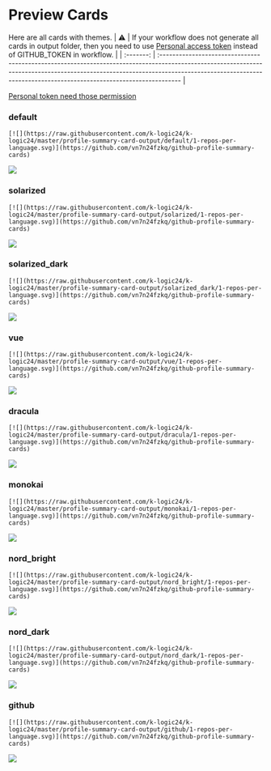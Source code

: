 
# Preview Cards

Here are all cards with themes.
| :warning: | If your workflow does not generate all cards in output folder, then you need to use [Personal access token](https://docs.github.com/en/actions/configuring-and-managing-workflows/creating-and-storing-encrypted-secrets) instead of GITHUB_TOKEN in workflow. |
| :-------: | :------------------------------------------------------------------------------------------------------------------------------------------------------------------------------------------------------------------------------------------------ |

[Personal token need those permission](https://github.com/vn7n24fzkq/github-profile-summary-cards/wiki/Personal-access-token-permissions)


### default


```
[![](https://raw.githubusercontent.com/k-logic24/k-logic24/master/profile-summary-card-output/default/1-repos-per-language.svg)](https://github.com/vn7n24fzkq/github-profile-summary-cards)
```
![](https://raw.githubusercontent.com/k-logic24/k-logic24/master/profile-summary-card-output/default/1-repos-per-language.svg)


### solarized


```
[![](https://raw.githubusercontent.com/k-logic24/k-logic24/master/profile-summary-card-output/solarized/1-repos-per-language.svg)](https://github.com/vn7n24fzkq/github-profile-summary-cards)
```
![](https://raw.githubusercontent.com/k-logic24/k-logic24/master/profile-summary-card-output/solarized/1-repos-per-language.svg)


### solarized_dark


```
[![](https://raw.githubusercontent.com/k-logic24/k-logic24/master/profile-summary-card-output/solarized_dark/1-repos-per-language.svg)](https://github.com/vn7n24fzkq/github-profile-summary-cards)
```
![](https://raw.githubusercontent.com/k-logic24/k-logic24/master/profile-summary-card-output/solarized_dark/1-repos-per-language.svg)


### vue


```
[![](https://raw.githubusercontent.com/k-logic24/k-logic24/master/profile-summary-card-output/vue/1-repos-per-language.svg)](https://github.com/vn7n24fzkq/github-profile-summary-cards)
```
![](https://raw.githubusercontent.com/k-logic24/k-logic24/master/profile-summary-card-output/vue/1-repos-per-language.svg)


### dracula


```
[![](https://raw.githubusercontent.com/k-logic24/k-logic24/master/profile-summary-card-output/dracula/1-repos-per-language.svg)](https://github.com/vn7n24fzkq/github-profile-summary-cards)
```
![](https://raw.githubusercontent.com/k-logic24/k-logic24/master/profile-summary-card-output/dracula/1-repos-per-language.svg)


### monokai


```
[![](https://raw.githubusercontent.com/k-logic24/k-logic24/master/profile-summary-card-output/monokai/1-repos-per-language.svg)](https://github.com/vn7n24fzkq/github-profile-summary-cards)
```
![](https://raw.githubusercontent.com/k-logic24/k-logic24/master/profile-summary-card-output/monokai/1-repos-per-language.svg)


### nord_bright


```
[![](https://raw.githubusercontent.com/k-logic24/k-logic24/master/profile-summary-card-output/nord_bright/1-repos-per-language.svg)](https://github.com/vn7n24fzkq/github-profile-summary-cards)
```
![](https://raw.githubusercontent.com/k-logic24/k-logic24/master/profile-summary-card-output/nord_bright/1-repos-per-language.svg)


### nord_dark


```
[![](https://raw.githubusercontent.com/k-logic24/k-logic24/master/profile-summary-card-output/nord_dark/1-repos-per-language.svg)](https://github.com/vn7n24fzkq/github-profile-summary-cards)
```
![](https://raw.githubusercontent.com/k-logic24/k-logic24/master/profile-summary-card-output/nord_dark/1-repos-per-language.svg)


### github


```
[![](https://raw.githubusercontent.com/k-logic24/k-logic24/master/profile-summary-card-output/github/1-repos-per-language.svg)](https://github.com/vn7n24fzkq/github-profile-summary-cards)
```
![](https://raw.githubusercontent.com/k-logic24/k-logic24/master/profile-summary-card-output/github/1-repos-per-language.svg)

